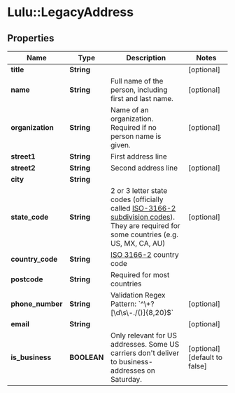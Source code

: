 # Lulu::LegacyAddress

## Properties
Name | Type | Description | Notes
------------ | ------------- | ------------- | -------------
**title** | **String** |  | [optional] 
**name** | **String** | Full name of the person, including first and last name. | [optional] 
**organization** | **String** | Name of an organization. Required if no person name is given. | [optional] 
**street1** | **String** | First address line | 
**street2** | **String** | Second address line | [optional] 
**city** | **String** |  | 
**state_code** | **String** | 2 or 3 letter state codes (officially called [ISO-3166-2 subdivision codes](https://en.wikipedia.org/wiki/ISO_3166-2)). They are required for some countries (e.g. US, MX, CA, AU) | [optional] 
**country_code** | **String** | [ISO 3166-2](https://en.wikipedia.org/wiki/ISO_3166-2) country code | 
**postcode** | **String** | Required for most countries | 
**phone_number** | **String** | Validation Regex Pattern: &#x60;^\\+?[\\d\\s\\-./()]{8,20}$&#x60;  | [optional] 
**email** | **String** |  | [optional] 
**is_business** | **BOOLEAN** | Only relevant for US addresses. Some US carriers don&#39;t deliver to business-addresses on Saturday. | [optional] [default to false]


